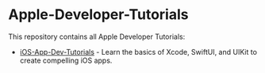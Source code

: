 # Apple-Developer-Tutorials

This repository contains all Apple Developer Tutorials:

- [iOS-App-Dev-Tutorials](iOS-App-Dev-Tutorials) - Learn the basics of Xcode, SwiftUI, and UIKit to create compelling iOS apps.

